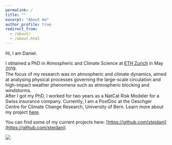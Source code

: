 ```yaml
---
permalink: /
title: ""
excerpt: "About me"
author_profile: true
redirect_from: 
  - /about/
  - /about.html
---
```



Hi, I am Daniel.  

I obtained a PhD in Atmospheric and Climate Science at [ETH Zurich](https://iac.ethz.ch/group/atmospheric-dynamics.html) in May 2019.   
The focus of my research was on atmospheric and climate dynamics, aimed at analysing physical processes governing the large-scale circulation and high-impact weather phenomena such as atmospheric blocking and windstorms.  
After I got my PhD, I worked for two years as a NatCat Risk Modeler for a Swiss insurance company.
Currently, I am a PostDoc at the Oeschger Centre for Climate Change Research, University of Bern. Learn more about my project [here](https://www.geography.unibe.ch/about_us/staff/dr_steinfeld_daniel/index_eng.html).

You can find some of my current projects here: [https://github.com/steidani](https://github.com/steidani)


![](http://steidani.github.io/images/animation_blocking.gif)


